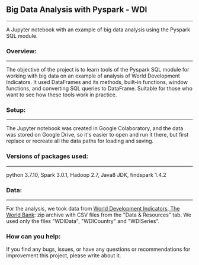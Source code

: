 ## Big Data Analysis with Pyspark - WDI
---
A Jupyter notebook with an example of big data analysis using the Pyspark SQL module.
### Overview:
---
The objective of the project is to learn tools of the Pyspark SQL module for working with big data on an example of analysis of World Development Indicators. It used DataFrames and its methods, built-in functions, window functions, and converting SQL queries to DataFrame. Suitable for those who want to see how these tools work in practice.
### Setup:
---
The Jupyter notebook was created in Google Colaboratory, and the data was stored on Google Drive, so it's easier to open and run it there, but first replace or recreate all the data paths for loading and saving. 
### Versions of packages used:
---
python 3.7.10, Spark 3.0.1, Hadoop 2.7, Java8 JDK, findspark 1.4.2
### Data: 
---
For the analysis, we took data from [World Development Indicators, The World Bank](https://datacatalog.worldbank.org/dataset/world-development-indicators): zip archive with CSV files from the "Data & Resources" tab. We used only the files "WDIData", "WDICountry" and "WDISeries".
### How can you help:
If you find any bugs, issues, or have any questions or recommendations for improvement this project, please write about it.
